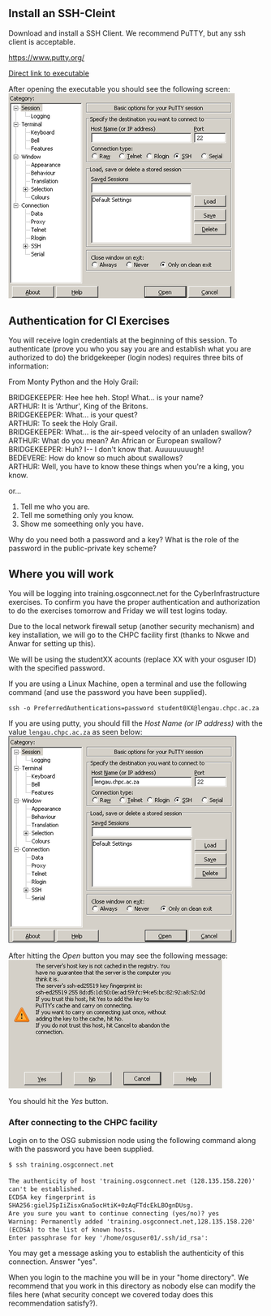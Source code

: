 # 

## Install an SSH-Cleint

Download and install a SSH Client. We recommend PuTTY, but any ssh client is acceptable. 

https://www.putty.org/ 

[Direct link to executable](https://the.earth.li/~sgtatham/putty/latest/w64/putty.exe)

After opening the executable you should see the following screen:
![Putty Screen shot](putty_screenshot.png)

## Authentication for CI Exercises

You will receive login credentials at the beginning of this session. To authenticate (prove you who you say you are and establish what you are authorized to do) the bridgekeeper (login nodes) requires three bits of information: 

From Monty Python and the Holy Grail: 

BRIDGEKEEPER: Hee hee heh. Stop! What... is your name?\
ARTHUR: It is 'Arthur', King of the Britons.\
BRIDGEKEEPER: What... is your quest?\
ARTHUR: To seek the Holy Grail.\
BRIDGEKEEPER: What... is the air-speed velocity of an unladen swallow?\
ARTHUR: What do you mean? An African or European swallow?\
BRIDGEKEEPER: Huh? I-- I don't know that. Auuuuuuuugh!\
BEDEVERE: How do know so much about swallows?\
ARTHUR: Well, you have to know these things when you're a king, you know. 

or... 

1) Tell me who you are. 
2) Tell me something only you know.
3) Show me someething only you have.  

Why do you need both a password and a key? What is the role of the password in the public-private key scheme? 

## Where you will work

You will be logging into training.osgconnect.net for the CyberInfrastructure exercises. To confirm you have the proper authentication and authorization to do the exercises tomorrow and Friday we will test logins today. 

Due to the local network firewall setup (another security mechanism) and key installation, we will go to the CHPC facility first (thanks to Nkwe and Anwar for setting up this). 

We will be using the studentXX acounts (replace XX with your osguser ID) with
the specified password.

If you are using a Linux Machine, open a terminal and use the following
command (and use the password you have been supplied). 

```
ssh -o PreferredAuthentications=password student0XX@lengau.chpc.ac.za
```

If you are using putty, you should fill the *Host Name (or IP address)* with the value `lengau.chpc.ac.za` as seen below:
![Putty with host information](putty_hostname.png)

After hitting the *Open* button you may see the following message:
![Accept new Host](accept_host.png)

You should hit the *Yes* button.


### After connecting to the CHPC facility

Login on to the OSG submission node using the following command along with the password you have been supplied. 

```
$ ssh training.osgconnect.net

The authenticity of host 'training.osgconnect.net (128.135.158.220)' can't be established.
ECDSA key fingerprint is SHA256:gielJSpIiZisxGna5ocHtiK+0zAqFTdcEkLBOgnDUsg.
Are you sure you want to continue connecting (yes/no)? yes
Warning: Permanently added 'training.osgconnect.net,128.135.158.220' (ECDSA) to the list of known hosts.
Enter passphrase for key '/home/osguser01/.ssh/id_rsa':
```

You may get a message asking you to establish the authenticity of this connection. Answer "yes". 

When you login to the machine you will be in your "home directory".  We recommend that you work in this directory as nobody else can modify the files here (what security concept we covered today does this recommendation satisfy?).
